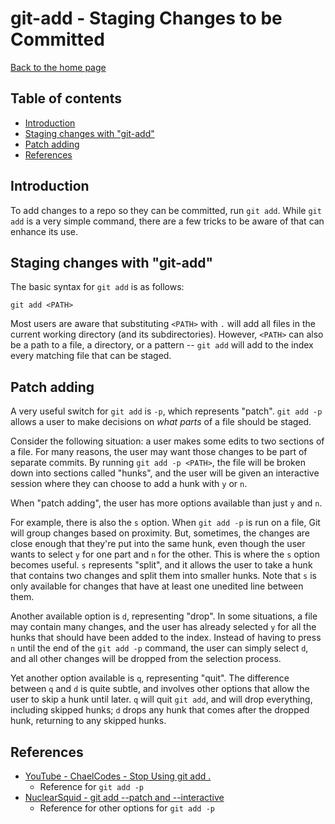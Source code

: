 # git-add - Staging Changes to be Committed

[Back to the home page](README.md)

## Table of contents

- [Introduction](#introduction)
- [Staging changes with "git-add"](#Staging-changes-with-git-add)
- [Patch adding](#Patch-adding)
- [References](#References)

## Introduction

To add changes to a repo so they can be committed, run `git add`. While `git add` is a very simple command, there are a few tricks to be aware of that can enhance its use.

## Staging changes with "git-add"

The basic syntax for `git add` is as follows:

```
git add <PATH>
```

Most users are aware that substituting `<PATH>` with `.` will add all files in the current working directory (and its subdirectories). However, `<PATH>` can also be a path to a file, a directory, or a pattern -- `git add` will add to the index every matching file that can be staged.

## Patch adding

A very useful switch for `git add` is `-p`, which represents "patch". `git add -p` allows a user to make decisions on *what parts* of a file should be staged.

Consider the following situation: a user makes some edits to two sections of a file. For many reasons, the user may want those changes to be part of separate commits. By running `git add -p <PATH>`, the file will be broken down into sections called "hunks", and the user will be given an interactive session where they can choose to add a hunk with `y` or `n`.

When "patch adding", the user has more options available than just `y` and `n`.

For example, there is also the `s` option. When `git add -p` is run on a file, Git will group changes based on proximity. But, sometimes, the changes are close enough that they're put into the same hunk, even though the user wants to select `y` for one part and `n` for the other. This is where the `s` option becomes useful. `s` represents "split", and it allows the user to take a hunk that contains two changes and split them into smaller hunks. Note that `s` is only available for changes that have at least one unedited line between them.

Another available option is `d`, representing "drop". In some situations, a file may contain many changes, and the user has already selected `y` for all the hunks that should have been added to the index. Instead of having to press `n` until the end of the `git add -p` command, the user can simply select `d`, and all other changes will be dropped from the selection process.

Yet another option available is `q`, representing "quit". The difference between `q` and `d` is quite subtle, and involves other options that allow the user to skip a hunk until later. `q` will quit `git add`, and will drop everything, including skipped hunks; `d` drops any hunk that comes after the dropped hunk, returning to any skipped hunks.

## References

- [YouTube - ChaelCodes - Stop Using git add .](https://www.youtube.com/watch?v=u3NG1966zso)
    - Reference for `git add -p`
- [NuclearSquid - git add --patch and --interactive](https://nuclearsquid.com/writings/git-add/)
    - Reference for other options for `git add -p`
